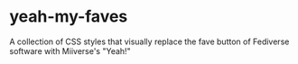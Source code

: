 # yeah-my-faves
A collection of CSS styles that visually replace the fave button of Fediverse software with Miiverse's "Yeah!"
